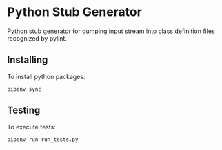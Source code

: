 # Python Stub Generator
Python stub generator for dumping input stream into class definition files recognized by pylint.

## Installing
To install python packages:
```
pipenv sync
```

## Testing
To execute tests:
```
pipenv run run_tests.py
```
